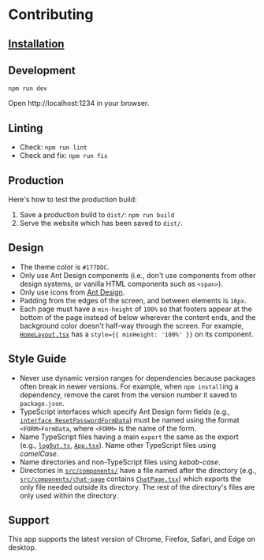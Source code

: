 # Contributing

## [Installation](installation.md)

## Development

```
npm run dev
```

Open http://localhost:1234 in your browser.

## Linting

- Check: `npm run lint`
- Check and fix: `npm run fix`

## Production

Here's how to test the production build:

1. Save a production build to `dist/`: `npm run build`
1. Serve the website which has been saved to `dist/`.

## Design

- The theme color is `#177DDC`.
- Only use Ant Design components (i.e., don't use components from other design systems, or vanilla HTML components such as `<span>`).
- Only use icons from [Ant Design](https://ant.design/components/icon/).
- Padding from the edges of the screen, and between elements is `16px`.
- Each page must have a `min-height` of `100%` so that footers appear at the bottom of the page instead of below wherever the content ends, and the background color doesn't half-way through the screen. For example, [`HomeLayout.tsx`](../src/components/HomeLayout.tsx) has a `style={{ minHeight: '100%' }}` on its component.

## Style Guide

- Never use dynamic version ranges for dependencies because packages often break in newer versions. For example, when `npm install`ing a dependency, remove the caret from the version number it saved to `package.json`.
- TypeScript interfaces which specify Ant Design form fields (e.g., [`interface ResetPasswordFormData`](src/components/sign-in-page/ResetPasswordSection.tsx)) must be named using the format `<FORM>FormData`, where `<FORM>` is the name of the form.
- Name TypeScript files having a main `export` the same as the export (e.g., [`logOut.ts`](../src/logOut.ts), [`App.tsx`](../src/components/App.tsx)). Name other TypeScript files using _camelCase_.
- Name directories and non-TypeScript files using _kebab-case_.
- Directories in [`src/components/`](../src/components) have a file named after the directory (e.g., [`src/components/chat-page`](../src/components/chat-page) contains [`ChatPage.tsx`](../src/component/chat-page/ChatPage.tsx)) which exports the only file needed outside its directory. The rest of the directory's files are only used within the directory.

## Support

This app supports the latest version of Chrome, Firefox, Safari, and Edge on desktop.
